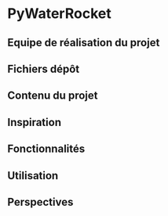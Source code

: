 # PyWaterRocket
## Equipe de réalisation du projet

## Fichiers dépôt

## Contenu du projet 

## Inspiration 

## Fonctionnalités 

## Utilisation

## Perspectives